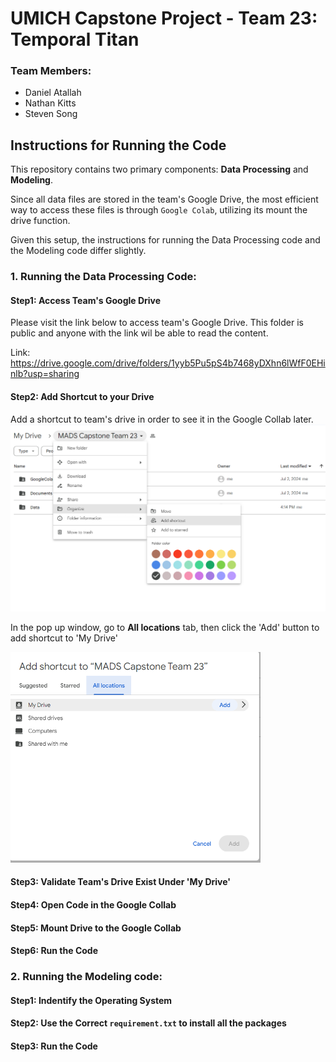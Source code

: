 # UMICH Capstone Project - Team 23: Temporal Titan

### Team Members:
 - Daniel Atallah
 - Nathan Kitts
 - Steven Song

## Instructions for Running the Code
This repository contains two primary components: **Data Processing** and **Modeling**.

Since all data files are stored in the team's Google Drive, the most efficient way to access these files is through `Google Colab`, utilizing its mount the drive function.

Given this setup, the instructions for running the Data Processing code and the Modeling code differ slightly.

### 1. Running the Data Processing Code:
#### Step1: Access Team's Google Drive
Please visit the link below to access team's Google Drive. This folder is public and anyone with the link wil be able to read the content.

Link: https://drive.google.com/drive/folders/1yyb5Pu5pS4b7468yDXhn6lWfF0EHinlb?usp=sharing

#### Step2: Add Shortcut to your Drive
Add a shortcut to team's drive in order to see it in the Google Collab later.
<img src="screen_shots/image-1.png" alt="alt text" width="600">

In the pop up window, go to **All locations** tab, then click the 'Add' button to add shortcut to  'My Drive' 

<img src="screen_shots/image-5.png" alt="alt text" width="400">

#### Step3: Validate Team's Drive Exist Under 'My Drive'

#### Step4: Open Code in the Google Collab

#### Step5: Mount Drive to the Google Collab

#### Step6: Run the Code

### 2. Running the Modeling code:
#### Step1: Indentify the Operating System

#### Step2: Use the Correct `requirement.txt` to install all the packages

#### Step3: Run the Code